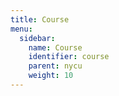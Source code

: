 ```yaml
---
title: Course
menu:
  sidebar:
    name: Course
    identifier: course
    parent: nycu
    weight: 10
---
```

